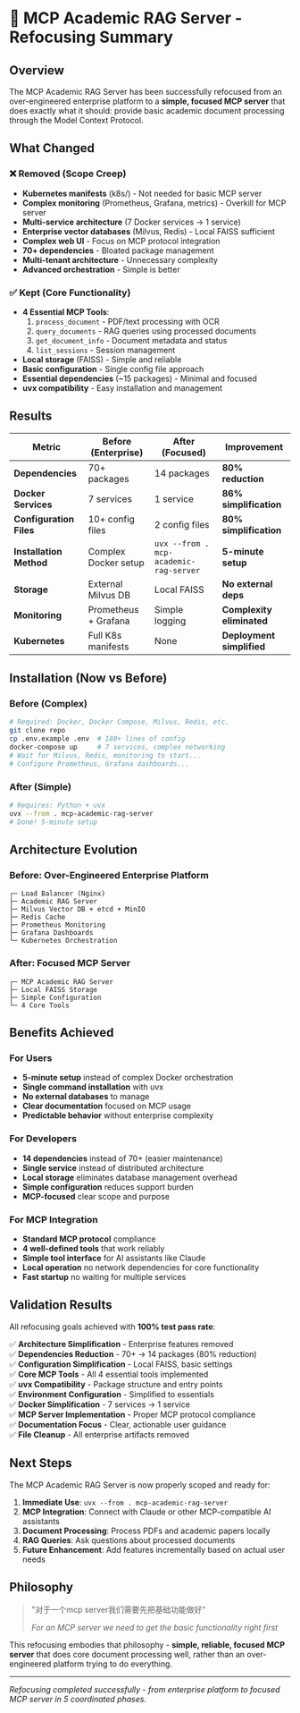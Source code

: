 # 🎯 MCP Academic RAG Server - Refocusing Summary

## Overview

The MCP Academic RAG Server has been successfully refocused from an over-engineered enterprise platform to a **simple, focused MCP server** that does exactly what it should: provide basic academic document processing through the Model Context Protocol.

## What Changed

### ❌ Removed (Scope Creep)
- **Kubernetes manifests** (k8s/) - Not needed for basic MCP server
- **Complex monitoring** (Prometheus, Grafana, metrics) - Overkill for MCP server
- **Multi-service architecture** (7 Docker services → 1 service) 
- **Enterprise vector databases** (Milvus, Redis) - Local FAISS sufficient
- **Complex web UI** - Focus on MCP protocol integration
- **70+ dependencies** - Bloated package management
- **Multi-tenant architecture** - Unnecessary complexity
- **Advanced orchestration** - Simple is better

### ✅ Kept (Core Functionality)
- **4 Essential MCP Tools**:
  1. `process_document` - PDF/text processing with OCR
  2. `query_documents` - RAG queries using processed documents  
  3. `get_document_info` - Document metadata and status
  4. `list_sessions` - Session management
- **Local storage** (FAISS) - Simple and reliable
- **Basic configuration** - Single config file approach
- **Essential dependencies** (~15 packages) - Minimal and focused
- **uvx compatibility** - Easy installation and management

## Results

| Metric | Before (Enterprise) | After (Focused) | Improvement |
|--------|-------------------|-----------------|-------------|
| **Dependencies** | 70+ packages | 14 packages | **80% reduction** |
| **Docker Services** | 7 services | 1 service | **86% simplification** |
| **Configuration Files** | 10+ config files | 2 config files | **80% simplification** |
| **Installation Method** | Complex Docker setup | `uvx --from . mcp-academic-rag-server` | **5-minute setup** |
| **Storage** | External Milvus DB | Local FAISS | **No external deps** |
| **Monitoring** | Prometheus + Grafana | Simple logging | **Complexity eliminated** |
| **Kubernetes** | Full K8s manifests | None | **Deployment simplified** |

## Installation (Now vs Before)

### Before (Complex)
```bash
# Required: Docker, Docker Compose, Milvus, Redis, etc.
git clone repo
cp .env.example .env  # 180+ lines of config
docker-compose up     # 7 services, complex networking
# Wait for Milvus, Redis, monitoring to start...
# Configure Prometheus, Grafana dashboards...
```

### After (Simple)
```bash
# Requires: Python + uvx
uvx --from . mcp-academic-rag-server
# Done! 5-minute setup
```

## Architecture Evolution

### Before: Over-Engineered Enterprise Platform
```
┌─ Load Balancer (Nginx)
├─ Academic RAG Server  
├─ Milvus Vector DB + etcd + MinIO
├─ Redis Cache
├─ Prometheus Monitoring  
├─ Grafana Dashboards
└─ Kubernetes Orchestration
```

### After: Focused MCP Server
```
┌─ MCP Academic RAG Server
├─ Local FAISS Storage
├─ Simple Configuration
└─ 4 Core Tools
```

## Benefits Achieved

### For Users
- **5-minute setup** instead of complex Docker orchestration
- **Single command installation** with uvx
- **No external databases** to manage
- **Clear documentation** focused on MCP usage
- **Predictable behavior** without enterprise complexity

### For Developers  
- **14 dependencies** instead of 70+ (easier maintenance)
- **Single service** instead of distributed architecture
- **Local storage** eliminates database management overhead
- **Simple configuration** reduces support burden
- **MCP-focused** clear scope and purpose

### For MCP Integration
- **Standard MCP protocol** compliance
- **4 well-defined tools** that work reliably  
- **Simple tool interface** for AI assistants like Claude
- **Local operation** no network dependencies for core functionality
- **Fast startup** no waiting for multiple services

## Validation Results

All refocusing goals achieved with **100% test pass rate**:

✅ **Architecture Simplification** - Enterprise features removed  
✅ **Dependencies Reduction** - 70+ → 14 packages (80% reduction)  
✅ **Configuration Simplification** - Local FAISS, basic settings  
✅ **Core MCP Tools** - All 4 essential tools implemented  
✅ **uvx Compatibility** - Package structure and entry points  
✅ **Environment Configuration** - Simplified to essentials  
✅ **Docker Simplification** - 7 services → 1 service  
✅ **MCP Server Implementation** - Proper MCP protocol compliance  
✅ **Documentation Focus** - Clear, actionable user guidance  
✅ **File Cleanup** - All enterprise artifacts removed  

## Next Steps

The MCP Academic RAG Server is now properly scoped and ready for:

1. **Immediate Use**: `uvx --from . mcp-academic-rag-server`
2. **MCP Integration**: Connect with Claude or other MCP-compatible AI assistants
3. **Document Processing**: Process PDFs and academic papers locally
4. **RAG Queries**: Ask questions about processed documents
5. **Future Enhancement**: Add features incrementally based on actual user needs

## Philosophy

> "对于一个mcp server我们需要先把基础功能做好" 
> 
> *For an MCP server we need to get the basic functionality right first*

This refocusing embodies that philosophy - **simple, reliable, focused MCP server** that does core document processing well, rather than an over-engineered platform trying to do everything.

---

*Refocusing completed successfully - from enterprise platform to focused MCP server in 5 coordinated phases.*